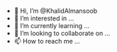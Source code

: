 - 👋 Hi, I’m @KhalidAlmansoob
- 👀 I’m interested in ...
- 🌱 I’m currently learning ...
- 💞️ I’m looking to collaborate on ...
- 📫 How to reach me ...

<!---
KhalidAlmansoob/KhalidAlmansoob is a ✨ special ✨ repository because its `README.md` (this file) appears on your GitHub profile.
You can click the Preview link to take a look at your changes.
--->
